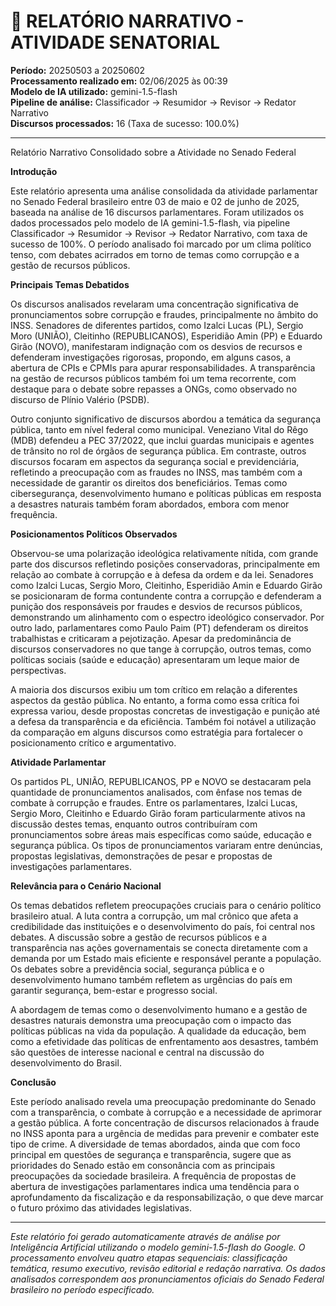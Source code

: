 # 📄 RELATÓRIO NARRATIVO - ATIVIDADE SENATORIAL

**Período:** 20250503 a 20250602  
**Processamento realizado em:** 02/06/2025 às 00:39  
**Modelo de IA utilizado:** gemini-1.5-flash  
**Pipeline de análise:** Classificador → Resumidor → Revisor → Redator Narrativo  
**Discursos processados:** 16 (Taxa de sucesso: 100.0%)

---

Relatório Narrativo Consolidado sobre a Atividade no Senado Federal

**Introdução**

Este relatório apresenta uma análise consolidada da atividade parlamentar no Senado Federal brasileiro entre 03 de maio e 02 de junho de 2025, baseada na análise de 16 discursos parlamentares.  Foram utilizados os dados processados pelo modelo de IA gemini-1.5-flash, via pipeline Classificador → Resumidor → Revisor → Redator Narrativo, com taxa de sucesso de 100%. O período analisado foi marcado por um clima político tenso, com debates acirrados em torno de temas como corrupção e a gestão de recursos públicos.

**Principais Temas Debatidos**

Os discursos analisados revelaram uma concentração significativa de pronunciamentos sobre corrupção e fraudes, principalmente no âmbito do INSS.  Senadores de diferentes partidos, como Izalci Lucas (PL), Sergio Moro (UNIÃO), Cleitinho (REPUBLICANOS), Esperidião Amin (PP) e Eduardo Girão (NOVO), manifestaram indignação com os desvios de recursos e defenderam investigações rigorosas, propondo, em alguns casos, a abertura de CPIs e CPMIs para apurar responsabilidades.  A transparência na gestão de recursos públicos também foi um tema recorrente, com destaque para o debate sobre repasses a ONGs, como observado no discurso de Plínio Valério (PSDB).

Outro conjunto significativo de discursos abordou a temática da segurança pública, tanto em nível federal como municipal. Veneziano Vital do Rêgo (MDB) defendeu a PEC 37/2022, que inclui guardas municipais e agentes de trânsito no rol de órgãos de segurança pública.  Em contraste, outros discursos focaram em aspectos da segurança social e previdenciária, refletindo a preocupação com as fraudes no INSS, mas também com a necessidade de garantir os direitos dos beneficiários.  Temas como cibersegurança, desenvolvimento humano e políticas públicas em resposta a desastres naturais também foram abordados, embora com menor frequência.

**Posicionamentos Políticos Observados**

Observou-se uma polarização ideológica relativamente nítida, com grande parte dos discursos refletindo posições conservadoras, principalmente em relação ao combate à corrupção e à defesa da ordem e da lei.  Senadores como Izalci Lucas, Sergio Moro, Cleitinho, Esperidião Amin e Eduardo Girão se posicionaram de forma contundente contra a corrupção e defenderam a punição dos responsáveis por fraudes e desvios de recursos públicos, demonstrando um alinhamento com o espectro ideológico conservador. Por outro lado, parlamentares como Paulo Paim (PT) defenderam os direitos trabalhistas e criticaram a pejotização.  Apesar da predominância de discursos conservadores no que tange à corrupção, outros temas, como políticas sociais (saúde e educação) apresentaram um leque maior de perspectivas.

A maioria dos discursos exibiu um tom crítico em relação a diferentes aspectos da gestão pública.  No entanto, a forma como essa crítica foi expressa variou, desde propostas concretas de investigação e punição até a defesa da transparência e da eficiência.  Também foi notável a utilização da comparação em alguns discursos como estratégia para fortalecer o posicionamento crítico e argumentativo.

**Atividade Parlamentar**

Os partidos PL, UNIÃO, REPUBLICANOS, PP e NOVO se destacaram pela quantidade de pronunciamentos analisados, com ênfase nos temas de combate à corrupção e fraudes.  Entre os parlamentares, Izalci Lucas, Sergio Moro, Cleitinho e Eduardo Girão foram particularmente ativos na discussão destes temas, enquanto outros contribuíram com pronunciamentos sobre áreas mais específicas como saúde, educação e segurança pública. Os tipos de pronunciamentos variaram entre denúncias, propostas legislativas, demonstrações de pesar e propostas de investigações parlamentares.

**Relevância para o Cenário Nacional**

Os temas debatidos refletem preocupações cruciais para o cenário político brasileiro atual.  A luta contra a corrupção, um mal crônico que afeta a credibilidade das instituições e o desenvolvimento do país, foi central nos debates.  A discussão sobre a gestão de recursos públicos e a transparência nas ações governamentais se conecta diretamente com a demanda por um Estado mais eficiente e responsável perante a população.  Os debates sobre a previdência social, segurança pública e o desenvolvimento humano também refletem as urgências do país em garantir segurança, bem-estar e progresso social.

A abordagem de temas como o desenvolvimento humano e a gestão de desastres naturais demonstra uma preocupação com o impacto das políticas públicas na vida da população. A qualidade da educação, bem como a efetividade das políticas de enfrentamento aos desastres, também são questões de interesse nacional e central na discussão do desenvolvimento do Brasil.

**Conclusão**

Este período analisado revela uma preocupação predominante do Senado com a transparência, o combate à corrupção e a necessidade de aprimorar a gestão pública. A forte concentração de discursos relacionados à fraude no INSS aponta para a urgência de medidas para prevenir e combater este tipo de crime. A diversidade de temas abordados, ainda que com foco principal em questões de segurança e transparência, sugere que as prioridades do Senado estão em consonância com as principais preocupações da sociedade brasileira. A  frequência de propostas de abertura de investigações parlamentares indica uma tendência para o aprofundamento da fiscalização e da responsabilização, o que deve marcar o futuro próximo das atividades legislativas.

---

*Este relatório foi gerado automaticamente através de análise por Inteligência Artificial utilizando o modelo gemini-1.5-flash do Google. O processamento envolveu quatro etapas sequenciais: classificação temática, resumo executivo, revisão editorial e redação narrativa. Os dados analisados correspondem aos pronunciamentos oficiais do Senado Federal brasileiro no período especificado.*
